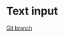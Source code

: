 # Text input 


[Git branch](https://github.com/codiku/react-native-temperature-converter/tree/003-EN-input)